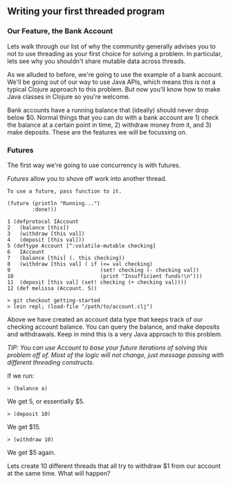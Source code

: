 ## Writing your first threaded program

### Our Feature, the Bank Account

Lets walk through our list of why the community generally advises you to not to use threading as your first choice for solving a problem. In particular, lets see why you shouldn't share mutable data across threads.

As we alluded to before, we're going to use the example of a bank account. We'll be going out of our way to use Java APIs, which means this is not a typical Clojure approach to this problem. But now you'll know how to make Java classes in Clojure so you're welcome.

Bank accounts have a running balance that (ideally) should never drop below $0. Normal things that you can do with a bank account are 1) check the balance at a certain point in time, 2) withdraw money from it, and 3) make deposits. These are the features we will be focussing on.

### Futures

The first way we're going to use concurrency is with futures.

  *Futures* allow you to shove off work into another thread.

    To use a future, pass function to it.

    (future (println "Running...")
            :done!))

    1 (defprotocol IAccount
    2   (balance [this])
    3   (withdraw [this val])
    4   (deposit [this val]))
    5 (deftype Account [^:volatile-mutable checking]
    6   IAccount
    7   (balance [this] (. this checking))
    8   (withdraw [this val] ( if (<= val checking)
    9                             (set! checking (- checking val))
    10                            (print "Insufficient funds!\n")))
    11  (deposit [this val] (set! checking (+ checking val))))
    12 (def melissa (Account. 5))

    > git checkout getting-started
    > lein repl; (load-file "/path/to/account.clj")

Above we have created an account data type that keeps track of our checking account balance.
You can query the balance, and make deposits and withdrawals. Keep in mind this is a very Java approach to this problem.

_TIP: You can use Account to base your future iterations of solving this problem off of. Most of the logic will not change, just message passing with different threading constructs._

If we run:

    > (balance a)

We get 5, or essentially $5.

    > (deposit 10)

We get $15.

    > (withdraw 10)

We get $5 again.

Lets create 10 different threads that all try to withdraw $1 from our account at the same time. What will happen?
